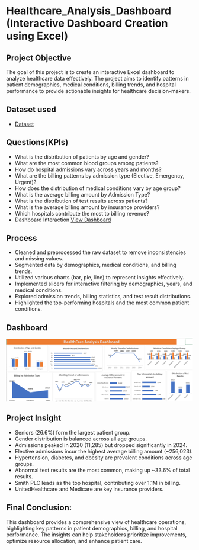 # Healthcare_Analysis_Dashboard (Interactive Dashboard Creation using Excel)
## Project Objective 
The goal of this project is to create an interactive Excel dashboard to analyze healthcare data effectively. The project aims to identify patterns in patient demographics, medical conditions, billing trends, and hospital performance to provide actionable insights for healthcare decision-makers.

## Dataset used 
- <a href="https://github.com/thecodingraj/Healthcare_Data_Analytics/commit/01b8e1d4c7a909ffff90d99390d92fd8a8857148">Dataset</a>

## Questions(KPIs)
- What is the distribution of patients by age and gender?
- What are the most common blood groups among patients?
- How do hospital admissions vary across years and months?
- What are the billing patterns by admission type (Elective, Emergency, Urgent)?
- How does the distribution of medical conditions vary by age group?
- What is the average billing amount by Admission Type?
- What is the distribution of test results across patients?
- What is the average billing amount by insurance providers?
- Which hospitals contribute the most to billing revenue?
- Dashboard Interaction <a href="https://github.com/thecodingraj/EV-Sales-Analysis/commit/686ff79669ae900a009d9a685bf99b8ef69f025a">View Dashboard</a>

## Process
- Cleaned and preprocessed the raw dataset to remove inconsistencies and missing values.
- Segmented data by demographics, medical conditions, and billing trends.
- Utilized various charts (bar, pie, line) to represent insights effectively.
- Implemented slicers for interactive filtering by demographics, years, and medical conditions.
- Explored admission trends, billing statistics, and test result distributions.
- Highlighted the top-performing hospitals and the most common patient conditions.

## Dashboard
![Screenshot 2025-01-09 194823](https://github.com/thecodingraj/Healthcare_Data_Analytics/blob/main/Screenshot%202025-01-23%20201752.png)

## Project Insight
- Seniors (26.6%) form the largest patient group.
- Gender distribution is balanced across all age groups.
- Admissions peaked in 2020 (11,285) but dropped significantly in 2024.
- Elective admissions incur the highest average billing amount (~256,023).
- Hypertension, diabetes, and obesity are prevalent conditions across age groups.
- Abnormal test results are the most common, making up ~33.6% of total results.
- Smith PLC leads as the top hospital, contributing over 1.1M in billing.
- UnitedHealthcare and Medicare are key insurance providers.

 
## Final Conclusion:
This dashboard provides a comprehensive view of healthcare operations, highlighting key patterns in patient demographics, billing, and hospital performance. The insights can help stakeholders prioritize improvements, optimize resource allocation, and enhance patient care.

